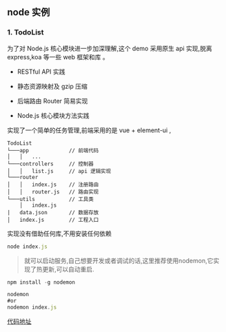## node 实例

### 1. TodoList

为了对 Node.js 核心模块进一步加深理解,这个 demo 采用原生 api 实现,脱离 express,koa 等一些 web 框架和库 。

- RESTful API 实践

- 静态资源映射及 gzip 压缩

- 后端路由 Router 简易实现

- Node.js 核心模块方法实践

实现了一个简单的任务管理,前端采用的是 vue + element-ui ,

```code
TodoList
└───app             // 前端代码
│   │   ...
└───controllers     // 控制器
│   │   list.js     // api 逻辑实现
└───router
│   │   index.js    // 注册路由
│   │   router.js   // 路由实现
└───utils           // 工具类
    │   index.js
|   data.json       // 数据存放
│   index.js        // 工程入口
```

实现没有借助任何库,不用安装任何依赖

```js
node index.js
```

> 就可以启动服务,自己想要开发或者调试的话,这里推荐使用nodemon,它实现了热更新,可以自动重启.

```js
npm install -g nodemon

nodemon
#or
nodemon index.js
```

[代码地址](https://github.com/webfansplz/article/tree/master/meetNodejs/todolist)